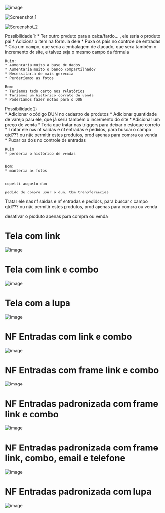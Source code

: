 ![image](https://user-images.githubusercontent.com/80394522/139333925-4a513fe9-1ca2-4750-867d-5a408d48fac1.png)



![Screenshot_1](https://user-images.githubusercontent.com/80394522/139327878-a241fd12-a419-4fb1-92d2-d2c202643f8e.png)

![Screenshot_2](https://user-images.githubusercontent.com/80394522/139327883-879be795-fd1d-4aa0-a181-dd90a7dae065.png)

Possibilidade 1: 
    * Ter outro produto para a caixa/fardo... , ele seria o produto pai
    * Adiciona o item na fórmula dele 
    * Puxa os pais no controle de entradas
    * Cria um campo, que seria a embalagem de atacado, que seria também o incremento do site, e talvez seja o mesmo campo da fórmula

    Ruim:
    * Aumentaria muito a base de dados
    * Aumentaria muito o banco compartilhado?
    * Necessitaria de mais gerencia
    * Perderíamos as fotos

    Bom:
    * Teriamos tudo certo nos relatórios
    * Teríamos um histórico correto de venda
    * Poderíamos fazer notas para o DUN



Possibilidade 2:    
    * Adicionar o código DUN no cadastro de produtos
    * Adicionar quantidade de varejo para ele, que já seria também o incremento do site
    * Adicionar um preço de venda
    * Teria que tratar nas triggers para deixar o estoque correto
    * Tratar ele nas nf saídas e nf entradas e pedidos, para buscar o campo qtd??? ou não permitir estes produtos, prod apenas para compra ou venda
    * Puxar os dois no controle de entradas

    Ruim
    * perderia o histórico de vendas


    Bom:
    * manteria as fotos


    copetti augusto dun 

    pedido de compra usar o dun, tbm transferencias


 Tratar ele nas nf saídas e nf entradas e pedidos, para buscar o campo qtd??? ou não permitir estes produtos, prod apenas para compra ou venda

 desativar o produto apenas para compra ou venda



# Tela com link
![image](https://user-images.githubusercontent.com/80394522/134422247-097bedf9-cf3b-480d-a595-bc01341f0730.png)

# Tela com link e combo
![image](https://user-images.githubusercontent.com/80394522/134434423-46dc2f76-1de6-46e9-961b-7c0b955a57cf.png)

# Tela com a lupa
![image](https://user-images.githubusercontent.com/80394522/134427264-b55f8593-3907-4d55-bd7b-ea4341fcd3c0.png)



# NF Entradas com link e combo
![image](https://user-images.githubusercontent.com/80394522/134434218-b7d6c3ff-b35a-4f10-b0e8-2c09ccb2fc30.png)

# NF Entradas com frame link e combo
![image](https://user-images.githubusercontent.com/80394522/134429906-37bd039b-6991-495c-86b1-7179b0642cb9.png)

# NF Entradas padronizada com frame link e combo
![image](https://user-images.githubusercontent.com/80394522/134431214-d7910fd7-baed-42b4-8709-bfeeeed7e082.png)

# NF Entradas padronizada com frame link, combo, email e telefone
![image](https://user-images.githubusercontent.com/80394522/134431744-39a0f63c-3462-443e-b333-5939beb8e4c6.png)

# NF Entradas padronizada com lupa
![image](https://user-images.githubusercontent.com/80394522/134432084-c5925e04-9883-47c6-83be-2d5bc61bea8f.png)
